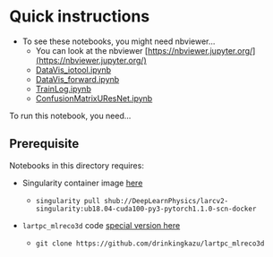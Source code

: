 # Quick instructions

* To see these notebooks, you might need nbviewer...
  - You can look at the nbviewer [https://nbviewer.jupyter.org/](https://nbviewer.jupyter.org/)
  - [DataVis_iotool.ipynb](https://nbviewer.jupyter.org/github/DeepLearnPhysics/2019-09-CSUWorkshop/blob/master/kterao/DataVis_iotool.ipynb)
  - [DataVis_forward.ipynb](https://github.com/DeepLearnPhysics/2019-09-CSUWorkshop/blob/master/kterao/DataVis_forward.ipynb)
  - [TrainLog.ipynb](https://nbviewer.jupyter.org/github/DeepLearnPhysics/2019-09-CSUWorkshop/blob/master/kterao/TrainLog.ipynb)
  - [ConfusionMatrixUResNet.ipynb](https://nbviewer.jupyter.org/github/DeepLearnPhysics/2019-09-CSUWorkshop/blob/master/kterao/ConfusionMatrixUResNet.ipynb)
  
To run this notebook, you need...

## Prerequisite 
Notebooks in this directory requires:

* Singularity container image [here](https://singularity-hub.org/containers/10509)
  - `singularity pull shub://DeepLearnPhysics/larcv2-singularity:ub18.04-cuda100-py3-pytorch1.1.0-scn-docker`

* `lartpc_mlreco3d` code [special version here](https://github.com/drinkingkazu/lartpc_mlreco3d)
  - `git clone https://github.com/drinkingkazu/lartpc_mlreco3d`


